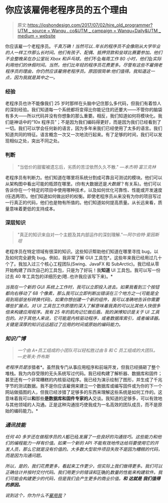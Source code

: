 # 你应该雇佣老程序员的五个理由

> 原文:[https://joshondesign.com/2017/07/02/hire_old_programmer?UTM _ source = Wanqu . co&UTM _ campaign = Wanqu+Daily&UTM _ medium = website](https://joshondesign.com/2017/07/02/hire_old_programmer?utm_source=wanqu.co&utm_campaign=Wanqu+Daily&utm_medium=website)

你应该雇一个老程序员。*千真万确！当然可以..年长的程序员不会像刚从大学毕业的人一样工作那么长时间。他们有孩子、配偶、抵押贷款和垒球比赛要参加。他们不会整晚呆在办公室玩 Xbox 和乒乓球。他们*不会*每周工作 80 小时，他们*会*实际利用他们的休假时间。当然，他们比年轻的程序员花费更多。尽管有这些不雇佣老程序员的理由，你仍然应该雇佣老程序员。原因很简单:他们值得。我知道这一点，因为我就是其中之一。*

### 经验

老程序员也许不能像我们 25 岁时那样在头脑中记住那么多代码，但我们有着惊人的深刻经验。我们知道每一个系统都将变得比你能记住的还要大——不管你的脑袋有多大——所以代码并没有你想象的那么重要。相反，我们知道如何将模块化。我们是神话中的“10x 程序员”；不是因为我们编码得更好，而是因为我们已经看到了一切。我们可以学会任何新的语言，因为多年来我们已经使用了太多的语言。我们知道共同的特征。语言概念一次又一次地流行起来。有了足够的时间，我们可以发现相似之处，突出不同之处。

### 判断

> "当低价的甜蜜被遗忘后，劣质的苦涩依然久久不散." <cite>—本杰明·富兰克林</cite>

老程序员有判断力。他们知道在哪里将系统分割成可靠且可测试的模块。他们可以从架构图中看出可能的瓶颈在哪里。(你有大数据还是*大数据*？有关系)。他们可以告诉你在一个特定的项目中使用哪种技术，以及如何优化可靠性、性能或开发速度(任选两项)。他们知道如何做出好的权衡。即使老程序员从来没有为你的项目写过一行真正的代码，他们也是物有所值的。他们知道如何提高质量。从长远来看，质量意味着更低的支持成本。

### 深层知识

> "真正的知识来自对一个主题及其内部运作的深刻理解."<cite>—阿尔伯特·爱因斯坦</cite>

老程序员在特定领域有很深的知识。这些知识帮助他们知道在哪里寻找 bug，以及如何完全避免 bug。例如，我非常了解 GUI 工具包*。这些年来我已经用过几十个了。我加入过三个核心工程团队(Swing、JavaFX 和 SubArctic)。我已经从零开始构建了四次自己的工具包，只是为了好玩！我**知道** UI 工具包。我可以写一份过去 40 年工具包的详细历史(嗯..也许我应该写下来)。*

*当我在一个新的 GUI 系统上工作时，我可以立即投入进去。如果我看到三个按钮都向右移动了 68 个像素，那么我可以立即判断出错误在三个地方之一(可能是全局到局部坐标转换代码)。如果你想创建一个新的组件，我可以准确地告诉你需要哪些扩展点。对 UI 工具包工作原理的深入了解意味着我真的可以比其他人快很多倍来构建应用程序。我有 25 年的肌肉记忆做后盾。我的渊博知识是关于 UI 工具包的。对于其他人来说，它可能是内核驱动程序，或者数据库索引，或者编译器。关键是深厚的知识远远超过了应用的时间或原始的编码能力。*

### *知识广博*

> *一个由 A+员工组成的小团队可以轻松胜过由 B 和 C 员工组成的大团队。 <cite>—史蒂夫·乔布斯</cite>*

*老程序员是*涉猎者*。虽然我专门从事应用程序和前端开发，但我已经搞砸了整个堆栈。我为内存受限的无头系统写过代码。我已经构建了解析器、数据库和固件；甚至还有一个非常糟糕的内核驱动程序。我已经为演示绘制了图形，并生成了千兆字节的测试数据。我不是你应该雇佣来建立一个数据库或编写固件或为你的下一个网站做插图的人，但我已经涉猎了足够多的东西来理解这些系统是如何工作的。这意味着我可以**和**那些**是数据库和固件专家的人**交谈。我知道的足够多，可以有效地与其他领域的人沟通。正是这种沟通技巧使我成为一名高效的团队成员，而不是原始的编码能力。*

### *通讯技能*

*任何 40 多岁还在做程序员的人*都已经*发展了一些良好的沟通技巧。这些能力和他们的编程能力一样有价值。如果一个新的 API 不能有效地传达给将要使用它的开发人员，那么它就是没有价值的。大多数大型软件项目失败不是因为糟糕的代码，而是因为沟通问题。*

*所以，是的，我们花费更多，看起来工作更少，但实际上我们做得更多。我们可以正确估计并按时交付代码。我们用更少的错误和*正确的*数量的性能来构建软件。我们可能会构建更少的代码，但是我们会产生更多的商业价值。**和** ***这就是*** **我们值得的原因。***

*说到这个，你为什么不[雇用我](https://www.linkedin.com/in/joshmarinacci/)？*